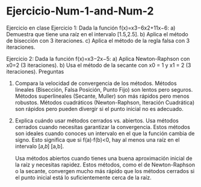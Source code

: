 # Ejercicio-Num-1-and-Num-2
Ejercicio en clase
Ejercicio 1:
Dada la función f(x)=x3−6x2+11x−6:
a) Demuestra que tiene una raíz en el intervalo [1.5,2.5].
b) Aplica el método de bisección con 3 iteraciones.
c) Aplica el método de la regla falsa con 3 iteraciones.

Ejercicio 2:
Dada la función f(x)=x3−2x−5:
a) Aplica Newton-Raphson con x0=2 (3 iteraciones).
b) Usa el método de la secante con x0 = 1 y x1 = 2 (3 iteraciones).
Preguntas

1. Compara la velocidad de convergencia de los métodos.
   Métodos lineales (Bisección, Falsa Posición, Punto Fijo) son lentos pero seguros.
   Métodos superlineales (Secante, Muller) son más rápidos pero menos robustos.
   Métodos cuadráticos (Newton-Raphson, Iteración Cuadrática) son rápidos pero pueden divergir si el punto inicial no es adecuado.
   
2. Explica cuándo usar métodos cerrados vs. abiertos.
   Usa métodos cerrados cuando necesitas garantizar la convergencia. Estos métodos son ideales cuando conoces un intervalo en el que la función cambia de signo. Esto significa que si f(a)⋅f(b)<0, hay al menos una 
   raíz en el intervalo [𝑎,𝑏] [a,b].

   Usa métodos abiertos cuando tienes una buena aproximación inicial de la raíz y necesitas rapidez. Estos métodos, como el de Newton-Raphson o la secante, convergen mucho más rápido que los métodos cerrados si el 
   punto inicial está lo suficientemente cerca de la raíz.
